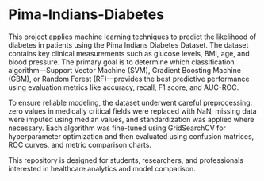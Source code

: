 # Pima-Indians-Diabetes
This project applies machine learning techniques to predict the likelihood of diabetes in patients using the Pima Indians Diabetes Dataset. The dataset contains key clinical measurements such as glucose levels, BMI, age, and blood pressure. The primary goal is to determine which classification algorithm—Support Vector Machine (SVM), Gradient Boosting Machine (GBM), or Random Forest (RF)—provides the best predictive performance using evaluation metrics like accuracy, recall, F1 score, and AUC-ROC.

To ensure reliable modeling, the dataset underwent careful preprocessing: zero values in medically critical fields were replaced with NaN, missing data were imputed using median values, and standardization was applied where necessary. Each algorithm was fine-tuned using GridSearchCV for hyperparameter optimization and then evaluated using confusion matrices, ROC curves, and metric comparison charts.

This repository is designed for students, researchers, and professionals interested in healthcare analytics and model comparison.
